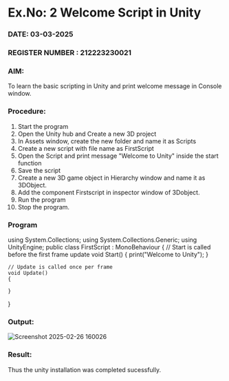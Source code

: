 # Ex.No: 2  Welcome Script in Unity
### DATE: 03-03-2025                                                                      
### REGISTER NUMBER : 212223230021
### AIM: 
 To learn the basic scripting in Unity and print welcome message in Console window. 
### Procedure:
1. Start the program
2. Open the Unity hub and Create a new 3D project
3. In Assets window, create the new folder and name it as Scripts
4. Create a new script with file name as FirstScript
5. Open the Script and print message "Welcome to Unity" inside the start function
6. Save the script
7. Create a new 3D game object in Hierarchy window and name it as 3DObject.
8. Add the component Firstscript in inspector window of 3Dobject.
9. Run the program
10. Stop the program.
### Program 

using System.Collections;
using System.Collections.Generic;
using UnityEngine;
public class FirstScript : MonoBehaviour
{
    // Start is called before the first frame update
    void Start()
    {
        print("Welcome to Unity");
    }

    // Update is called once per frame
    void Update()
    {
        
    }
}

### Output:

![Screenshot 2025-02-26 160026](https://github.com/user-attachments/assets/ca75c7c3-8509-4809-9255-d0c7d1e29fd6)



### Result:
Thus the unity installation was completed sucessfully.
